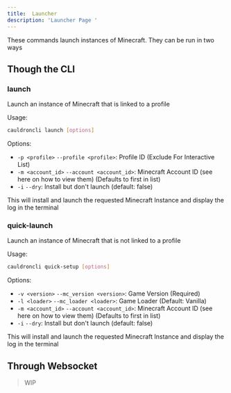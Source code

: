 ```yaml
---
title:  Launcher
description: 'Launcher Page '
---
```


These commands launch instances of Minecraft. They can be run in two ways

## Though the CLI

### launch
Launch an instance of Minecraft that is linked to a profile


Usage:
```bash
cauldroncli launch [options]
```

Options:

+ `-p <profile>` `--profile <profile>`: Profile ID (Exclude For Interactive List)
+ `-m <account_id>` `--account <account_id>`: Minecraft Account ID (see here on how to view them) (Defaults to first in list)
+ `-i` `--dry`: Install but don't launch (default: false)

This will install and launch the requested Minecraft Instance and display the log in the terminal

### quick-launch

Launch an instance of Minecraft that is not linked to a profile

Usage:
```bash
cauldroncli quick-setup [options]
```

Options:

+ `-v <version>` `--mc_version <version>`: Game Version (Required)
+ `-l <loader>` `--mc_loader <loader>`: Game Loader (Default: Vanilla)
+ `-m <account_id>` `--account <account_id>`: Minecraft Account ID (see here on how to view them) (Defaults to first in list)
+ `-i` `--dry`: Install but don't launch (default: false)

This will install and launch the requested Minecraft Instance and display the log in the terminal

## Through Websocket
> WIP